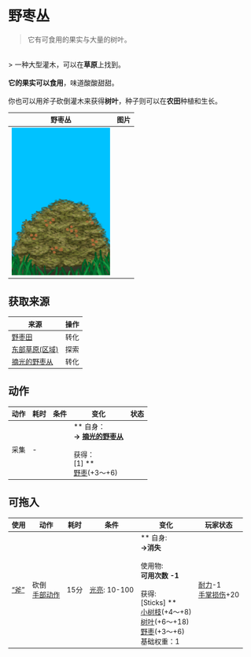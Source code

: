 # 野枣丛  
> 它有可食用的果实与大量的树叶。  
<br>  
> 一种大型灌木，可以在<b>草原</b>上找到。<br><br><b>它的果实可以食用</b>，味道酸酸甜甜。<br><br>你也可以用斧子砍倒灌木来获得<b>树叶</b>，种子则可以在<b>农田</b>种植和生长。  
  
  野枣丛  |   图片   
 ----  |  ----:   
   |  <img decoding="async" src="Sprite/WildJujube.png" href="a.md" style="max-width:300px;max-height:300px;">   
  
## 获取来源  
来源  |  操作  
----  |  ----  
[野枣田](CropPlotWildJujube.md)  |  转化  
[东部草原(区域)](GrasslandsE.md)  |  探索  
[摘光的野枣从](WildJujubeCleared.md)  |  转化  
## 动作  
动作  |  耗时  |  条件  |  变化  |  状态  
----  |  ----  |  ----  |  ----  |  ----  
采集<br>  |  -  |    |  ** 自身：**<br>→ [摘光的野枣从](WildJujubeCleared.md)<br><br>** 获得： **<br>** [1] **<br>  [野枣](JujubeFruits.md)(+3～+6)<br>  |    
## 可拖入  
使用  |  动作  |  耗时  |  条件  |  变化  |  玩家状态  
----  |  ----  |  ----  |  ----  |  ----  |  ----  
[“斧”](tag_Axe.md)  |  砍倒<br>[手部动作](HandAction.md)  |  15分  |  [光亮](Light.md): 10-100  |  ** 自身: **<br>→消失<br><br>** 使用物: **<br>可用次数  -1<br><br>** 获得: **<br>** [Sticks] **<br>  [小树枝](Sticks.md)(+4～+8)<br>  [树叶](LeavesFresh.md)(+6～+18)<br>  [野枣](JujubeFruits.md)(+3～+6)<br>基础权重：1  |  [耐力](Stamina.md)-1<br>[手掌损伤](HandDamage.md)+20  


<script>document.title="野枣丛 - 卡牌生存百科 Card Survival Wiki";</script>